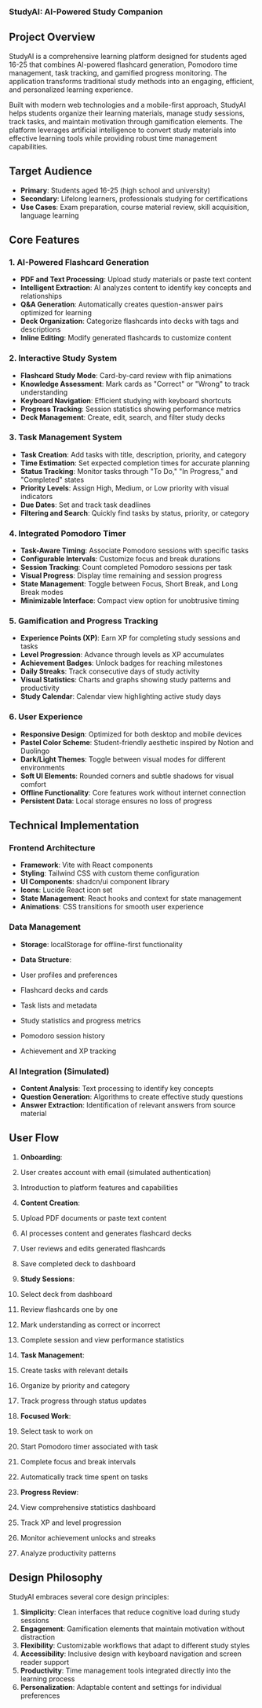 ### StudyAI: AI-Powered Study Companion

## Project Overview

StudyAI is a comprehensive learning platform designed for students aged 16-25 that combines AI-powered flashcard generation, Pomodoro time management, task tracking, and gamified progress monitoring. The application transforms traditional study methods into an engaging, efficient, and personalized learning experience.

Built with modern web technologies and a mobile-first approach, StudyAI helps students organize their learning materials, manage study sessions, track tasks, and maintain motivation through gamification elements. The platform leverages artificial intelligence to convert study materials into effective learning tools while providing robust time management capabilities.

## Target Audience

- **Primary**: Students aged 16-25 (high school and university)
- **Secondary**: Lifelong learners, professionals studying for certifications
- **Use Cases**: Exam preparation, course material review, skill acquisition, language learning


## Core Features

### 1. AI-Powered Flashcard Generation

- **PDF and Text Processing**: Upload study materials or paste text content
- **Intelligent Extraction**: AI analyzes content to identify key concepts and relationships
- **Q&A Generation**: Automatically creates question-answer pairs optimized for learning
- **Deck Organization**: Categorize flashcards into decks with tags and descriptions
- **Inline Editing**: Modify generated flashcards to customize content


### 2. Interactive Study System

- **Flashcard Study Mode**: Card-by-card review with flip animations
- **Knowledge Assessment**: Mark cards as "Correct" or "Wrong" to track understanding
- **Keyboard Navigation**: Efficient studying with keyboard shortcuts
- **Progress Tracking**: Session statistics showing performance metrics
- **Deck Management**: Create, edit, search, and filter study decks


### 3. Task Management System

- **Task Creation**: Add tasks with title, description, priority, and category
- **Time Estimation**: Set expected completion times for accurate planning
- **Status Tracking**: Monitor tasks through "To Do," "In Progress," and "Completed" states
- **Priority Levels**: Assign High, Medium, or Low priority with visual indicators
- **Due Dates**: Set and track task deadlines
- **Filtering and Search**: Quickly find tasks by status, priority, or category


### 4. Integrated Pomodoro Timer

- **Task-Aware Timing**: Associate Pomodoro sessions with specific tasks
- **Configurable Intervals**: Customize focus and break durations
- **Session Tracking**: Count completed Pomodoro sessions per task
- **Visual Progress**: Display time remaining and session progress
- **State Management**: Toggle between Focus, Short Break, and Long Break modes
- **Minimizable Interface**: Compact view option for unobtrusive timing


### 5. Gamification and Progress Tracking

- **Experience Points (XP)**: Earn XP for completing study sessions and tasks
- **Level Progression**: Advance through levels as XP accumulates
- **Achievement Badges**: Unlock badges for reaching milestones
- **Daily Streaks**: Track consecutive days of study activity
- **Visual Statistics**: Charts and graphs showing study patterns and productivity
- **Study Calendar**: Calendar view highlighting active study days


### 6. User Experience

- **Responsive Design**: Optimized for both desktop and mobile devices
- **Pastel Color Scheme**: Student-friendly aesthetic inspired by Notion and Duolingo
- **Dark/Light Themes**: Toggle between visual modes for different environments
- **Soft UI Elements**: Rounded corners and subtle shadows for visual comfort
- **Offline Functionality**: Core features work without internet connection
- **Persistent Data**: Local storage ensures no loss of progress


## Technical Implementation

### Frontend Architecture

- **Framework**: Vite with React components
- **Styling**: Tailwind CSS with custom theme configuration
- **UI Components**: shadcn/ui component library
- **Icons**: Lucide React icon set
- **State Management**: React hooks and context for state management
- **Animations**: CSS transitions for smooth user experience


### Data Management

- **Storage**: localStorage for offline-first functionality
- **Data Structure**:

- User profiles and preferences
- Flashcard decks and cards
- Task lists and metadata
- Study statistics and progress metrics
- Pomodoro session history
- Achievement and XP tracking





### AI Integration (Simulated)

- **Content Analysis**: Text processing to identify key concepts
- **Question Generation**: Algorithms to create effective study questions
- **Answer Extraction**: Identification of relevant answers from source material


## User Flow

1. **Onboarding**:

1. User creates account with email (simulated authentication)
2. Introduction to platform features and capabilities



2. **Content Creation**:

1. Upload PDF documents or paste text content
2. AI processes content and generates flashcard decks
3. User reviews and edits generated flashcards
4. Save completed deck to dashboard



3. **Study Sessions**:

1. Select deck from dashboard
2. Review flashcards one by one
3. Mark understanding as correct or incorrect
4. Complete session and view performance statistics



4. **Task Management**:

1. Create tasks with relevant details
2. Organize by priority and category
3. Track progress through status updates



5. **Focused Work**:

1. Select task to work on
2. Start Pomodoro timer associated with task
3. Complete focus and break intervals
4. Automatically track time spent on tasks



6. **Progress Review**:

1. View comprehensive statistics dashboard
2. Track XP and level progression
3. Monitor achievement unlocks and streaks
4. Analyze productivity patterns





## Design Philosophy

StudyAI embraces several core design principles:

1. **Simplicity**: Clean interfaces that reduce cognitive load during study sessions
2. **Engagement**: Gamification elements that maintain motivation without distraction
3. **Flexibility**: Customizable workflows that adapt to different study styles
4. **Accessibility**: Inclusive design with keyboard navigation and screen reader support
5. **Productivity**: Time management tools integrated directly into the learning process
6. **Personalization**: Adaptable content and settings for individual preferences
